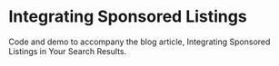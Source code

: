 # Integrating Sponsored Listings
Code and demo to accompany the blog article, Integrating Sponsored Listings in Your Search Results.
